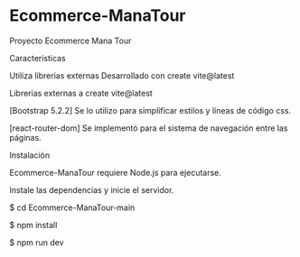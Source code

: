 # Ecommerce-ManaTour
Proyecto Ecommerce Mana Tour

Caracteristicas

Utiliza librerias externas
Desarrollado con create vite@latest

Librerias externas a create vite@latest

[Bootstrap 5.2.2] Se lo utilizo para simplificar estilos y líneas de código css.

[react-router-dom] Se implementó para el sistema de navegación entre las páginas.

Instalación

Ecommerce-ManaTour requiere Node.js para ejecutarse.

Instale las dependencias y inicie el servidor.

$ cd Ecommerce-ManaTour-main

$ npm install

$ npm run dev
